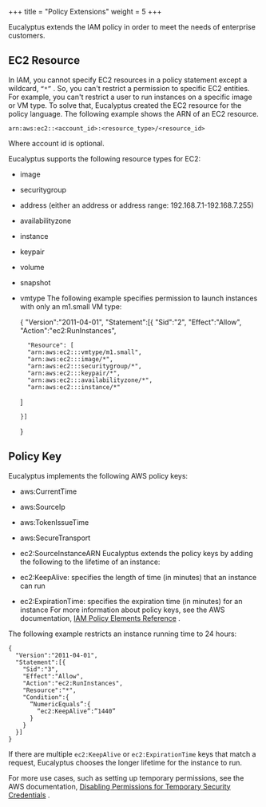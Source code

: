 +++
title = "Policy Extensions"
weight = 5
+++

Eucalyptus extends the IAM policy in order to meet the needs of enterprise customers.
## EC2 Resource
In IAM, you cannot specify EC2 resources in a policy statement except a wildcard, `“*”` . So, you can't restrict a permission to specific EC2 entities. For example, you can't restrict a user to run instances on a specific image or VM type. To solve that, Eucalyptus created the EC2 resource for the policy language. The following example shows the ARN of an EC2 resource. 


    arn:aws:ec2::<account_id>:<resource_type>/<resource_id>

Where account id is optional. 

Eucalyptus supports the following resource types for EC2: 



* image 
* securitygroup 
* address (either an address or address range: 192.168.7.1-192.168.7.255) 
* availabilityzone 
* instance 
* keypair 
* volume 
* snapshot 
* vmtype 
The following example specifies permission to launch instances with only an m1.small VM type: 


    {
      "Version":"2011-04-01",
      "Statement":[{
        "Sid":"2",
        "Effect":"Allow",
        "Action":"ec2:RunInstances",
        
        "Resource": [
        "arn:aws:ec2:::vmtype/m1.small",
        "arn:aws:ec2:::image/*",
        "arn:aws:ec2:::securitygroup/*",
        "arn:aws:ec2:::keypair/*",
        "arn:aws:ec2:::availabilityzone/*",
        "arn:aws:ec2:::instance/*"
    ]
    
      }]
    }


## Policy Key
Eucalyptus implements the following AWS policy keys: 



* aws:CurrentTime 
* aws:SourceIp 
* aws:TokenIssueTime 
* aws:SecureTransport 
* ec2:SourceInstanceARN 
Eucalyptus extends the policy keys by adding the following to the lifetime of an instance: 



* ec2:KeepAlive: specifies the length of time (in minutes) that an instance can run 
* ec2:ExpirationTime: specifies the expiration time (in minutes) for an instance 
For more information about policy keys, see the AWS documentation, [IAM Policy Elements Reference](http://docs.aws.amazon.com/IAM/latest/UserGuide/reference_policies_elements.html) . 

The following example restricts an instance running time to 24 hours: 


    {
      "Version":"2011-04-01",
      "Statement":[{
        "Sid":"3",
        "Effect":"Allow",
        "Action":"ec2:RunInstances",
        "Resource":"*",
        "Condition":{
          “NumericEquals”:{
            “ec2:KeepAlive”:”1440”
          }
        }
      }]
    }

If there are multiple `ec2:KeepAlive` or `ec2:ExpirationTime` keys that match a request, Eucalyptus chooses the longer lifetime for the instance to run. 

For more use cases, such as setting up temporary permissions, see the AWS documentation, [Disabling Permissions for Temporary Security Credentials](http://docs.aws.amazon.com/IAM/latest/UserGuide/id_credentials_temp_control-access_disable-perms.html) . 


